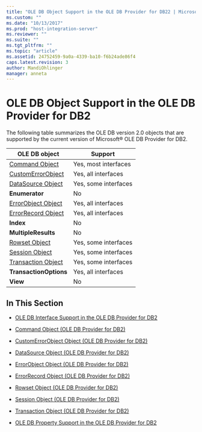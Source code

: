 ```yaml
---
title: "OLE DB Object Support in the OLE DB Provider for DB22 | Microsoft Docs"
ms.custom: ""
ms.date: "10/13/2017"
ms.prod: "host-integration-server"
ms.reviewer: ""
ms.suite: ""
ms.tgt_pltfrm: ""
ms.topic: "article"
ms.assetid: 24752459-9a0a-4339-ba10-f6b24ade86f4
caps.latest.revision: 3
author: MandiOhlinger
manager: anneta
---
```

# OLE DB Object Support in the OLE DB Provider for DB2
The following table summarizes the OLE DB version 2.0 objects that are supported by the current version of Microsoft® OLE DB Provider for DB2.  
  
|OLE DB object|Support|  
|-------------------|-------------|  
|[Command Object](../core/command-object-ole-db-provider-for-db2.md)|Yes, most interfaces|  
|[CustomErrorObject](../core/customerrorobject-object-ole-db-provider-for-db2.md)|Yes, all interfaces|  
|[DataSource Object](../core/datasource-object-ole-db-provider-for-db2.md)|Yes, some interfaces|  
|**Enumerator**|No|  
|[ErrorObject Object](../core/errorobject-object-ole-db-provider-for-db2.md)|Yes, all interfaces|  
|[ErrorRecord Object](../core/errorrecord-object-ole-db-provider-for-db2.md)|Yes, all interfaces|  
|**Index**|No|  
|**MultipleResults**|No|  
|[Rowset Object](../core/rowset-object-ole-db-provider-for-db2.md)|Yes, some interfaces|  
|[Session Object](../core/session-object-ole-db-provider-for-db2.md)|Yes, some interfaces|  
|[Transaction Object](../core/transaction-object-ole-db-provider-for-db2.md)|Yes, some interfaces|  
|**TransactionOptions**|Yes, all interfaces|  
|**View**|No|  
  
## In This Section  
  
-   [OLE DB Interface Support in the OLE DB Provider for DB2](../core/ole-db-interface-support-in-the-ole-db-provider-for-db2.md)  
  
-   [Command Object (OLE DB Provider for DB2)](../core/command-object-ole-db-provider-for-db2.md)  
  
-   [CustomErrorObject Object (OLE DB Provider for DB2)](../core/customerrorobject-object-ole-db-provider-for-db2.md)  
  
-   [DataSource Object (OLE DB Provider for DB2)](../core/datasource-object-ole-db-provider-for-db2.md)  
  
-   [ErrorObject Object (OLE DB Provider for DB2)](../core/errorobject-object-ole-db-provider-for-db2.md)  
  
-   [ErrorRecord Object (OLE DB Provider for DB2)](../core/errorrecord-object-ole-db-provider-for-db2.md)  
  
-   [Rowset Object (OLE DB Provider for DB2)](../core/rowset-object-ole-db-provider-for-db2.md)  
  
-   [Session Object (OLE DB Provider for DB2)](../core/session-object-ole-db-provider-for-db2.md)  
  
-   [Transaction Object (OLE DB Provider for DB2)](../core/transaction-object-ole-db-provider-for-db2.md)  
  
-   [OLE DB Property Support in the OLE DB Provider for DB2](../core/ole-db-property-support-in-the-ole-db-provider-for-db2.md)